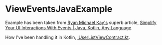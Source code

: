 # ViewEventsJavaExample

Example has been taken from [Ryan Michael Kay's](https://www.youtube.com/c/wiseAss) superb article, [Simplify Your UI Interactions With Events | Java, Kotlin, Any Language](https://medium.com/swlh/simplify-your-ui-interactions-with-events-java-kotlin-any-language-5062c1b1e0e4).

How I've been handling it in Kotlin, [IUserListViewContract.kt](https://github.com/DavidPrecopia/Lists/blob/master/app/src/main/java/com/precopia/david/lists/view/userlistlist/IUserListViewContract.kt).

